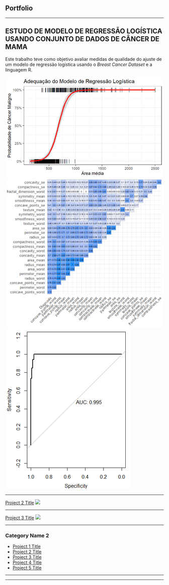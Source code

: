 ## Portfolio

---

## ESTUDO DE MODELO DE REGRESSÃO LOGÍSTICA USANDO CONJUNTO DE DADOS DE CÂNCER DE MAMA

Este trabalho teve como objetivo avaliar medidas de qualidade do ajuste de um modelo de regressão logística usando o _Breast Cancer Dataset_ e a linguagem R.

<img src="images/adequação_curva.png?raw=true"/>
<img src="images/matriz_correla.png?raw=true"/>
<img src="images/roc.png?raw=true"/>

---
[Project 2 Title](/pdf/sample_presentation.pdf)
<img src="images/dummy_thumbnail.jpg?raw=true"/>

---
[Project 3 Title](http://example.com/)
<img src="images/dummy_thumbnail.jpg?raw=true"/>

---

### Category Name 2

- [Project 1 Title](http://example.com/)
- [Project 2 Title](http://example.com/)
- [Project 3 Title](http://example.com/)
- [Project 4 Title](http://example.com/)
- [Project 5 Title](http://example.com/)

---




---

